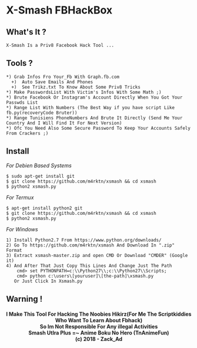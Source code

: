 # X-Smash FBHackBox

**What's It ?**
----------

```
X-Smash Is a Priv8 Facebook Hack Tool ...
```
**Tools ?**
----------
```
*) Grab Infos Fro Your_Fb With Graph.fb.com
  +)  Auto Save Emails And Phones
  +)  See Trikz.txt To Know About Some Priv8 Tricks 
*) Make PasswordsList With Victim's Infos With Some Math ;)
*) Brute Facebook Or Instagram's Account Directly When You Got Your Passwds List
*) Range List With Numbers (The Best Way if you have script Like fb.py(recoveryCode Bruter))
*) Range Tunisiens PhoneNumbers And Brute It Directly (Send Me Your Country And I Will Find It For Next Version)
*) Ofc You Need Also Some Secure Password To Keep Your Accounts Safely From Crackers ;)
```
**Install**
----------
*For Debien Based Systems*
```
$ sudo apt-get install git
$ git clone https://github.com/m4rktn/xsmash && cd xsmash
$ python2 xsmash.py
```
*For Termux*
```
$ apt-get install python2 git
$ git clone https://github.com/m4rktn/xsmash && cd xsmash
$ python2 xsmash.py
```
*For Windows*
```
1) Install Python2.7 From https://www.python.org/downloads/
2) Go To https://github.com/m4rktn/xsmash And Download In ".zip" Format
3) Extract xsmash-master.zip and open CMD Or Download "CMDER" (Google it)
4) And After That Just Copy This Lines And Change Just The Path
	cmd> set PYTHONPATH=c:\\Python27\\;c:\\Python27\\Scripts;
	cmd> python c:\users\[youruser]\[the-path]\xsmash.py
   Or Just Click In Xsmash.py 
```
**Warning !**
----------
<h4><center>I Make This Tool For Hacking The Noobies Hikirz(For Me The Scriptkiddies Who Want To Learn About Fbhack)
<br>So Im Not Responsible For Any illegal Activities<br>Smash Utlra Plus =~ Anime Boku No Hero (TnAnimeFun) <br><b>(c) 2018 - Zack_Ad</b><br>
</center></h4>
